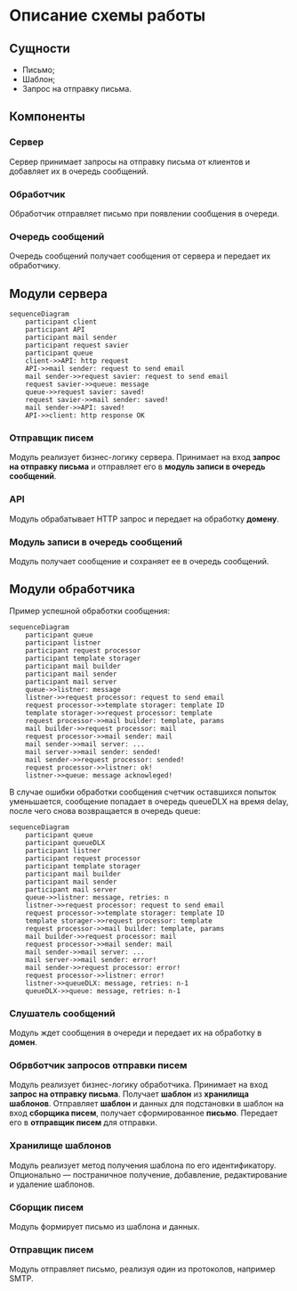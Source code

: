 # Описание схемы работы

## Сущности

* Письмо;
* Шаблон;
* Запрос на отправку письма.

## Компоненты

### Сервер
Сервер принимает запросы на отправку письма от клиентов и добавляет их в очередь сообщений.

### Обработчик
Обработчик отправляет письмо при появлении сообщения в очереди.

### Очередь сообщений
Очередь сообщений получает сообщения от сервера и передает их обработчику.

## Модули сервера
```mermaid
sequenceDiagram
    participant client
    participant API
    participant mail sender
    participant request savier
    participant queue
    client->>API: http request
    API->>mail sender: request to send email
    mail sender->>request savier: request to send email
    request savier->>queue: message
    queue->>request savier: saved!
    request savier->>mail sender: saved!
    mail sender->>API: saved!
    API->>client: http response OK
```

### Отправщик писем
Модуль реализует бизнес-логику сервера. Принимает на вход **запрос на отправку письма** и отправляет его в **модуль записи в очередь сообщений**.

### API
Модуль обрабатывает HTTP запрос и передает на обработку **домену**.

### Модуль записи в очередь сообщений
Модуль получает сообщение и сохраняет ее в очередь сообщений.

## Модули обработчика

Пример успешной обработки сообщения:

```mermaid
sequenceDiagram
    participant queue
    participant listner
    participant request processor
    participant template storager
    participant mail builder
    participant mail sender
    participant mail server
    queue->>listner: message
    listner->>request processor: request to send email
    request processor->>template storager: template ID
    template storager->>request processor: template
    request processor->>mail builder: template, params
    mail builder->>request processor: mail
    request processor->>mail sender: mail
    mail sender->>mail server: ...
    mail server->>mail sender: sended!
    mail sender->>request processor: sended!
    request processor->>listner: ok!
    listner->>queue: message acknowleged!
```

В случае ошибки обработки сообщения счетчик оставшихся попыток уменьшается, сообщение попадает в очередь queueDLX на время delay, после чего снова возвращается в очередь queue:

```mermaid
sequenceDiagram
    participant queue
    participant queueDLX
    participant listner
    participant request processor
    participant template storager
    participant mail builder
    participant mail sender
    participant mail server
    queue->>listner: message, retries: n
    listner->>request processor: request to send email
    request processor->>template storager: template ID
    template storager->>request processor: template
    request processor->>mail builder: template, params
    mail builder->>request processor: mail
    request processor->>mail sender: mail
    mail sender->>mail server: ...
    mail server->>mail sender: error!
    mail sender->>request processor: error!
    request processor->>listner: error!
    listner->>queueDLX: message, retries: n-1
    queueDLX->>queue: message, retries: n-1
```

### Слушатель сообщений
Модуль ждет сообщения в очереди и передает их на обработку в **домен**.

### Обрвботчик запросов отправки писем
Модуль реализует бизнес-логику обработчика. Принимает на вход **запрос на отправку письма**. Получает **шаблон** из **хранилища шаблонов**. Отправляет **шаблон** и данных для подстановки в шаблон на вход **сборщика писем**, получает сформированное **письмо**. Передает его в **отправщик писем** для отправки.

### Хранилище шаблонов
Модуль реализует метод получения шаблона по его идентификатору. Опционально — постраничное получение, добавление, редактирование и удаление шаблонов.

### Сборщик писем
Модуль формирует письмо из шаблона и данных.

### Отправщик писем
Модуль отправляет письмо, реализуя один из протоколов, например SMTP.
